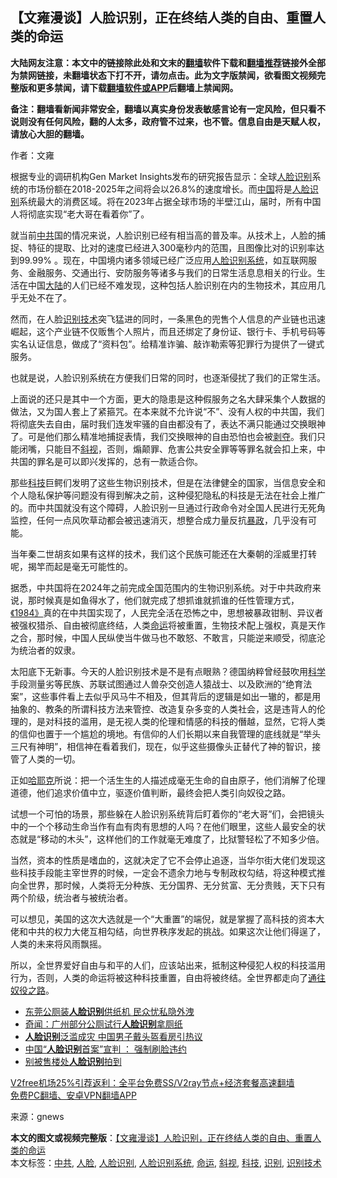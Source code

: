  <h2>【文雍漫谈】人脸识别，正在终结人类的自由、重置人类的命运</h2> <p class="notice"><b>大陆网友注意：本文中的链接除此处和文末的<a href="https://github.com/bannedbook/fanqiang" >翻墙</a>软件下载和<a href="https://github.com/killgcd/justmysocks/blob/master/README.md">翻墙推荐</a>链接外全部为禁网链接，未翻墙状态下打不开，请勿点击。此为文字版禁闻，欲看图文视频完整版和更多禁闻，请下载<a href="https://github.com/bannedbook/fanqiang">翻墙软件或APP</a>后翻墙上禁闻网。</p><p>备注：翻墙看新闻非常安全，翻墙以真实身份发表敏感言论有一定风险，但只看不说则没有任何风险，翻的人太多，政府管不过来，也不管。信息自由是天赋人权，请放心大胆的翻墙。</b></p>  <div class="entry"> <p>作者：文雍</p> <p>根据专业的调研机构Gen Market Insights发布的研究报告显示：全球<a href="https://www.bannedbook.org/bnews/tag/%E4%BA%BA%E8%84%B8/" class="st_tag internal_tag" rel="tag" title="标签 人脸 下的日志">人脸</a><a href="https://www.bannedbook.org/bnews/tag/%E8%AF%86%E5%88%AB/" class="st_tag internal_tag" rel="tag" title="标签 识别 下的日志">识别</a>系统的市场份额在2018-2025年之间将会以26.8%的速度增长。而<span class='wp_keywordlink_affiliate'><a href="https://www.bannedbook.org/" title="中国" target="_blank">中国</a></span>将是<a href="https://www.bannedbook.org/bnews/tag/%e4%ba%ba%e8%84%b8%e8%af%86%e5%88%ab/" class="st_tag internal_tag" rel="tag" title="标签 人脸识别 下的日志">人脸识别</a>系统最大的消费区域。将在2023年占据全球市场的半壁江山，届时，所有中国人将彻底实现“老大哥在看着你”了。</p> <p>就当前<a href="https://www.bannedbook.org/bnews/tag/%e4%b8%ad%e5%85%b1/" class="st_tag internal_tag" rel="tag" title="标签 中共 下的日志">中共</a>国的情况来说，人脸识别已经有相当高的普及率。从技术上，人脸的捕捉、特征的提取、比对的速度已经进入300毫秒内的范围，且图像比对的识别率达到99.99% 。现在，中国境内诸多领域已经广泛应用<a href="https://www.bannedbook.org/bnews/tag/%E4%BA%BA%E8%84%B8%E8%AF%86%E5%88%AB%E7%B3%BB%E7%BB%9F/" class="st_tag internal_tag" rel="tag" title="标签 人脸识别系统 下的日志">人脸识别系统</a>，如互联网服务、金融服务、交通出行、安防服务等诸多与我们的日常生活息息相关的行业。生活在中国<span class='wp_keywordlink_affiliate'><a href="https://www.bannedbook.org/" title="大陆" target="_blank">大陆</a></span>的人们已经不难发现，这种包括人脸识别在内的生物技术，其应用几乎无处不在了。</p> <p>然而，在人脸<a href="https://www.bannedbook.org/bnews/tag/%E8%AF%86%E5%88%AB%E6%8A%80%E6%9C%AF/" class="st_tag internal_tag" rel="tag" title="标签 识别技术 下的日志">识别技术</a>突飞猛进的同时，一条黑色的兜售个人信息的产业链也迅速崛起，这个产业链不仅贩售个人照片，而且还绑定了身份证、银行卡、手机号码等实名认证信息，做成了“资料包”。给精准诈骗、敲诈勒索等犯罪行为提供了一键式服务。</p>  <p>也就是说，人脸识别系统在方便我们日常的同时，也逐渐侵扰了我们的正常生活。</p> <p>上面说的还只是其中一个方面，更大的隐患是这种假服务之名大肆采集个人数据的做法，又为国人套上了紧箍咒。在本来就不允许说“不”、没有人权的中共国，我们将彻底失去自由，届时我们连发牢骚的自由都没有了，表达不满只能通过交换眼神了。可是他们那么精准地捕捉表情，我们交换眼神的自由恐怕也会被<span class='wp_keywordlink'><a href="https://www.bannedbook.org/forum2/topic21.html" title="《剥夺》 黄建民 著" target="_blank">剥夺</a></span>。我们只能闭嘴，只能目不<a href="https://www.bannedbook.org/bnews/tag/%e6%96%9c%e8%a7%86/" class="st_tag internal_tag" rel="tag" title="标签 斜视 下的日志">斜视</a>，否则，煽颠罪、危害公共安全罪等等罪名就会扣上来，中共国的罪名是可以即兴发挥的，总有一款适合你。</p> <figure contenteditable="false"><figcaption class="editable_text" data-placeholder="Caption (optional)"></figcaption></figure> <p>那些<a href="https://www.bannedbook.org/bnews/tag/%E7%A7%91%E6%8A%80/" class="st_tag internal_tag" rel="tag" title="标签 科技 下的日志">科技</a>巨鳄们发明了这些生物识别技术，但是在法律健全的国家，当信息安全和个人隐私保护等问题没有得到解决之前，这种侵犯隐私的科技是无法在社会上推广的。而中共国就没有这个障碍，人脸识别一旦通过行政命令对全国人民进行无死角监控，任何一点风吹草动都会被迅速消灭，想整合成力量反抗<span class='wp_keywordlink'><a href="https://www.bannedbook.org/forum11/topic276.html" title="禁片：评中国共产党的暴政" target="_blank">暴政</a></span>，几乎没有可能。</p> <p>当年秦二世胡亥如果有这样的技术，我们这个民族可能还在大秦朝的淫威里打转呢，揭竿而起是毫无可能性的。</p>  <p>据悉，中共国将在2024年之前完成全国范围内的生物识别系统。对于中共政府来说，那时候真是如鱼得水了，他们就完成了想抓谁就抓谁的任性管理方式，<span class='wp_keywordlink'><a href="https://www.bannedbook.org/forum2/topic186.html" title="乔治.奥威尔《1984》" target="_blank">《1984》</a></span>真的在中共国实现了，人民完全活在恐怖之中，思想被暴政钳制、异议者被强权猎杀、自由被彻底终结，人类<a href="https://www.bannedbook.org/bnews/tag/%e5%91%bd%e8%bf%90/" class="st_tag internal_tag" rel="tag" title="标签 命运 下的日志">命运</a>将被重置，生物技术配上强权，真是天作之合，那时候，中国人民纵使当牛做马也不敢怒、不敢言，只能逆来顺受，彻底沦为统治者的奴隶。</p> <p>太阳底下无新事。今天的人脸识别技术是不是有点眼熟？德国纳粹曾经鼓吹用<span class='wp_keywordlink'><a href="https://www.bannedbook.org/forum11/topic309.html" title="禁片：“科学”的棍子" target="_blank">科学</a></span>手段测量劣等民族、苏联试图通过人兽杂交创造人猿战士、以及欧洲的“绝育法案”，这些事件看上去似乎风马牛不相及，但其背后的逻辑是如出一辙的，都是用抽象的、教条的所谓科技方法来管控、改造复杂多变的人类社会，这是违背人的伦理的，是对科技的滥用，是无视人类的伦理和情感的科技的僭越，显然，它将人类的信仰也置于一个尴尬的境地。有信仰的人们长期以来自我管理的底线就是“举头三尺有神明”，相信神在看着我们，现在，似乎这些摄像头正替代了神的智识，接管了人类的一切。</p> <figure contenteditable="false"><figcaption class="editable_text" data-placeholder="Caption (optional)"></figcaption></figure> <p>正如<span class='wp_keywordlink'><a href="https://www.bannedbook.org/forum2/topic1614.html" title="哈耶克《哈耶克大全集》" target="_blank">哈耶克</a></span>所说：把一个活生生的人描述成毫无生命的自由原子，他们消解了伦理道德，他们追求价值中立，驱逐价值判断，最终会把人类引向奴役之路。</p> <p>试想一个可怕的场景，那些躲在人脸识别系统背后盯着你的“老大哥”们，会把镜头中的一个个移动生命当作有血有肉有思想的人吗？在他们眼里，这些人最安全的状态就是“移动的木头”，这样他们的工作就毫无难度了，比狱警轻松了不知多少倍。</p>  <p>当然，资本的性质是嗜血的，这就决定了它不会停止追逐，当华尔街大佬们发现这些科技手段能主宰世界的时候，一定会不遗余力地与专制政权勾结，将这种模式推向全世界，那时候，人类将无分种族、无分国界、无分贫富、无分贵贱，天下只有两个阶级，统治者与被统治者。</p> <p>可以想见，美国的这次大选就是一个“大重置”的端倪，就是掌握了高科技的资本大佬和中共的权力大佬互相勾结，向世界秩序发起的挑战。如果这次让他们得逞了，人类的未来将风雨飘摇。</p> <p>所以，全世界爱好自由与和平的人们，应该站出来，抵制这种侵犯人权的科技滥用行为，否则，人类的命运将被这种科技重置，自由将被终结。全世界都走向了<span class='wp_keywordlink'><a href="https://www.bannedbook.org/forum2/topic3946.html" title="哈耶克《通往奴役之路》" target="_blank">通往奴役之路</a></span>。</p> <ul class='op-related-articles' title='相关阅读'> <li><a href='https://www.bannedbook.org/bnews/lifebaike/20201206/1442995.html' target='_blank'>东莞公厕装<b>人脸识别</b>供纸机 民众忧私隐外洩</a></li> <li><a href='https://www.bannedbook.org/bnews/baitai/20201205/1442430.html' target='_blank'>奇闻：广州部分公厕试行<b>人脸识别</b>拿厕纸</a></li> <li><a href='https://www.bannedbook.org/bnews/comments/20201125/1436763.html' target='_blank'><b>人脸识别</b>泛滥成灾 中国男子戴头盔看房引热议</a></li> <li><a href='https://www.bannedbook.org/bnews/headline/20201124/1435857.html' target='_blank'>中国“<b>人脸识别</b>首案”宣判 ： 强制刷脸违约</a></li> <li><a href='https://www.bannedbook.org/bnews/ssgc/20201123/1435836.html' target='_blank'>别被售楼处<b>人脸识别</b>拍到</a></li> </ul> <p class="texttj"> <a href="https://www.bannedbook.org/forum23/topic22702.html" target="_blank">V2free机场25%引荐返利：全平台免费SS/V2ray节点+经济套餐高速翻墙</a><br/> <a href="https://github.com/bannedbook/fanqiang/wiki/%E7%A6%81%E9%97%BB%E7%BD%91%E5%AE%89%E5%8D%93%E7%BF%BB%E5%A2%99%E6%96%B0%E9%97%BBAPP" target="_blank">免费PC翻墙、安卓VPN翻墙APP</a></p><p>来源：gnews</p> <a name='sharetosocial'></a>       <div><b>本文的图文或视频完整版</b>：<a href='https://www.bannedbook.org/bnews/cbnews/20201216/1448694.html'>【文雍漫谈】人脸识别，正在终结人类的自由、重置人类的命运</a></div>  </div><!--END ENTRY--> <div class="postfooter"> <div>本文标签：<a href="https://www.bannedbook.org/bnews/tag/%e4%b8%ad%e5%85%b1/" rel="tag">中共</a>, <a href="https://www.bannedbook.org/bnews/tag/%E4%BA%BA%E8%84%B8/" rel="tag">人脸</a>, <a href="https://www.bannedbook.org/bnews/tag/%e4%ba%ba%e8%84%b8%e8%af%86%e5%88%ab/" rel="tag">人脸识别</a>, <a href="https://www.bannedbook.org/bnews/tag/%E4%BA%BA%E8%84%B8%E8%AF%86%E5%88%AB%E7%B3%BB%E7%BB%9F/" rel="tag">人脸识别系统</a>, <a href="https://www.bannedbook.org/bnews/tag/%e5%91%bd%e8%bf%90/" rel="tag">命运</a>, <a href="https://www.bannedbook.org/bnews/tag/%e6%96%9c%e8%a7%86/" rel="tag">斜视</a>, <a href="https://www.bannedbook.org/bnews/tag/%E7%A7%91%E6%8A%80/" rel="tag">科技</a>, <a href="https://www.bannedbook.org/bnews/tag/%E8%AF%86%E5%88%AB/" rel="tag">识别</a>, <a href="https://www.bannedbook.org/bnews/tag/%E8%AF%86%E5%88%AB%E6%8A%80%E6%9C%AF/" rel="tag">识别技术</a></div>  </div><!--END POSTFOOTER--> 
